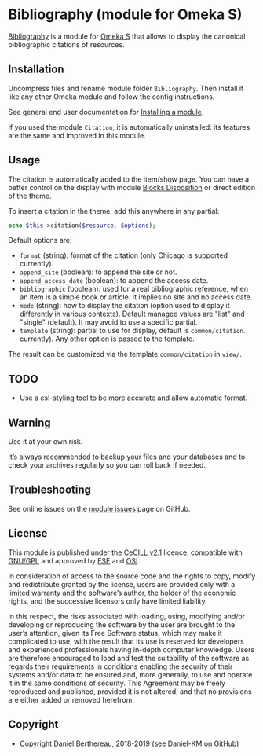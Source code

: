 Bibliography (module for Omeka S)
=============================

[Bibliography] is a module for [Omeka S] that allows to display the canonical
bibliographic citations of resources.


Installation
------------

Uncompress files and rename module folder `Bibliography`. Then install it like
any other Omeka module and follow the config instructions.

See general end user documentation for [Installing a module].

If you used the module `Citation`, it is automatically uninstalled: its features
are the same and improved in this module.


Usage
-----

The citation is automatically added to the item/show page. You can have a better
control on the display with module [Blocks Disposition] or direct edition of the
theme.

To insert a citation in the theme, add this anywhere in any partial:
```php
echo $this->citation($resource, $options);
```

Default options are:
* `format` (string): format of the citation (only Chicago is supported
  currently).
* `append_site` (boolean): to append the site or not.
* `append_access_date` (boolean): to append the access date.
* `bibliographic` (boolean): used for a real bibliographic reference, when an
  item is a simple book or article. It implies no site and no access date.
* `mode` (string): how to display the citation (option used to display it
  differently in various contexts). Default managed values are "list" and
  "single" (default). It may avoid to use a specific partial.
* `template` (string): partial to use for display, default is `common/citation`.
  currently).
  Any other option is passed to the template.

The result can be customized via the template `common/citation` in `view/`.


TODO
----

* Use a csl-styling tool to be more accurate and allow automatic format.


Warning
-------

Use it at your own risk.

It’s always recommended to backup your files and your databases and to check
your archives regularly so you can roll back if needed.


Troubleshooting
---------------

See online issues on the [module issues] page on GitHub.


License
-------

This module is published under the [CeCILL v2.1] licence, compatible with
[GNU/GPL] and approved by [FSF] and [OSI].

In consideration of access to the source code and the rights to copy, modify and
redistribute granted by the license, users are provided only with a limited
warranty and the software’s author, the holder of the economic rights, and the
successive licensors only have limited liability.

In this respect, the risks associated with loading, using, modifying and/or
developing or reproducing the software by the user are brought to the user’s
attention, given its Free Software status, which may make it complicated to use,
with the result that its use is reserved for developers and experienced
professionals having in-depth computer knowledge. Users are therefore encouraged
to load and test the suitability of the software as regards their requirements
in conditions enabling the security of their systems and/or data to be ensured
and, more generally, to use and operate it in the same conditions of security.
This Agreement may be freely reproduced and published, provided it is not
altered, and that no provisions are either added or removed herefrom.


Copyright
---------

* Copyright Daniel Berthereau, 2018-2019 (see [Daniel-KM] on GitHub)


[Omeka S]: https://omeka.org/s
[Bibliography]: https://github.com/Daniel-KM/Omeka-S-module-Bibliography
[Installing a module]: http://dev.omeka.org/docs/s/user-manual/modules/#installing-modules
[Blocks Disposition]: https://github.com/Daniel-KM/Omeka-S-module-BlocksDisposition
[module issues]: https://github.com/Daniel-KM/Omeka-S-module-Bibliography/issues
[CeCILL v2.1]: https://www.cecill.info/licences/Licence_CeCILL_V2.1-en.html
[GNU/GPL]: https://www.gnu.org/licenses/gpl-3.0.html
[FSF]: https://www.fsf.org
[OSI]: http://opensource.org
[MIT]: http://http://opensource.org/licenses/MIT
[Daniel-KM]: https://github.com/Daniel-KM "Daniel Berthereau"

